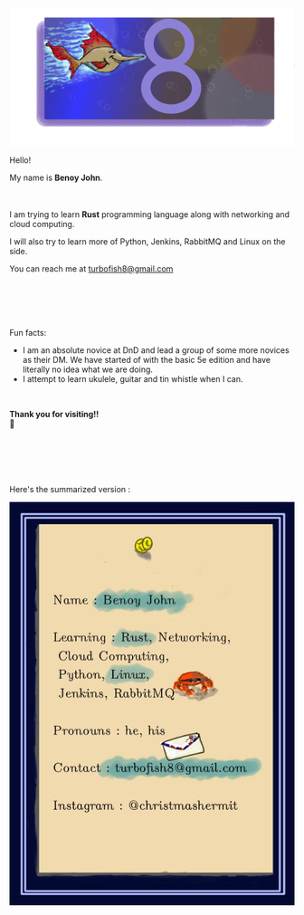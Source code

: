 ![turbofish](images/turbofish8_2.jpg)

Hello! 

My name is **Benoy John**.
<br>
<br>
<br>

I am trying to learn **Rust** programming language along with networking and cloud computing.

I will also try to learn more of Python, Jenkins, RabbitMQ and Linux on the side.

You can reach me at turbofish8@gmail.com

<br>
<br>
<br>
<br>

Fun facts: 
* I am an absolute novice at DnD and lead a group of some more novices as their DM. We have started of with the basic 5e edition and have literally no idea what we are doing.
* I attempt to learn ukulele, guitar and tin whistle when I can.

<br>

**Thank you for visiting!!**  
:wave:

<br>
<br>
<br>
<br>
<br>
Here's the summarized version :
<br>

![profile](images/profile2.jpg)


